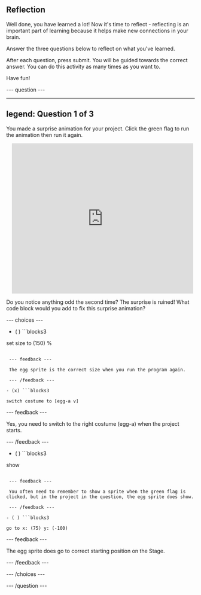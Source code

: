 
## Reflection

Well done, you have learned a lot! Now it's time to reflect - reflecting is an important part of learning because it helps make new connections in your brain.

Answer the three questions below to reflect on what you've learned.

After each question, press submit. You will be guided towards the correct answer. You can do this activity as many times as you want to.

Have fun!

--- question ---

---
legend: Question 1 of 3
---

You made a surprise animation for your project. Click the green flag to run the animation then run it again.

<div class="scratch-preview" style="margin-left: 15px;">
  <iframe allowtransparency="true" width="485" height="402" src="https://scratch.mit.edu/projects/embed/499932713/?autostart=false" frameborder="0"></iframe>
</div>

Do you notice anything odd the second time? The surprise is ruined! What code block would you add to fix this surprise animation?

--- choices ---

- ( ) ```blocks3

set size to (150) %

```

 --- feedback ---

 The egg sprite is the correct size when you run the program again.

 --- /feedback ---

- (x) ```blocks3

switch costume to [egg-a v]

```

 --- feedback ---

 Yes, you need to switch to the right costume (egg-a) when the project starts.

 --- /feedback ---

- ( ) ```blocks3

show

```

 --- feedback ---

 You often need to remember to show a sprite when the green flag is clicked, but in the project in the question, the egg sprite does show.

 --- /feedback ---

- ( ) ```blocks3

go to x: (75) y: (-100)

```

 --- feedback ---

 The egg sprite does go to correct starting position on the Stage.

 --- /feedback ---

--- /choices ---

--- /question ---